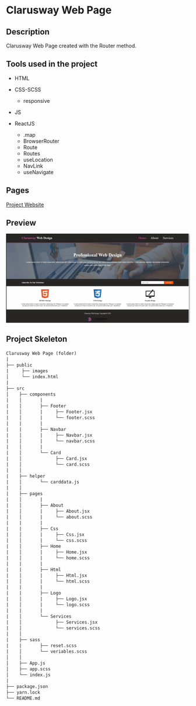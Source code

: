 # Clarusway Web Page

## Description

Clarusway Web Page created with the Router method.

## Tools used in the project

- HTML

- CSS-SCSS

  - responsive

- JS

- ReactJS
  - .map
  - BrowserRouter
  - Route
  - Routes
  - useLocation
  - NavLink
  - useNavigate

<!-- ## Github-pages -->

## Pages

[ Project Website ](https://delicate-cheesecake-7f6f1c.netlify.app/)

## Preview

![ Project Snapshot ](claruswaywebpage.gif)

## Project Skeleton

```
Clarusway Web Page (folder)
|
├── public
|     ├── images
│     └── index.html
|
├── src
│    ├── components
|    │       |
|    │       ├── Footer
|    │       |     ├── Footer.jsx
|    │       |     └── footer.scss
|    |       |
|    |       ├── Navbar
|    │       |     ├── Navbar.jsx
|    │       |     └── navbar.scss
|    │       |
|    │       └── Card
|    │             ├── Card.jsx
|    │             └── card.scss
|    │
|    ├── helper
|    │       └── carddata.js
|    │
|    ├── pages
|    │       |
|    │       ├── About
|    │       |     ├── About.jsx
|    │       |     └── about.scss
|    |       |
|    |       ├── Css
|    │       |     ├── Css.jsx
|    │       |     └── css.scss
|    │       ├── Home
|    │       |     ├── Home.jsx
|    │       |     └── home.scss
|    |       |
|    |       ├── Html
|    │       |     ├── Html.jsx
|    │       |     └── html.scss
|    |       |
|    |       ├── Logo
|    │       |     ├── Logo.jsx
|    │       |     └── logo.scss
|    |       |
|    │       └── Services
|    │             ├── Services.jsx
|    │             └── services.scss
|    │
|    ├── sass
|    |       ├── reset.scss
|    │       └── veriables.scss
│    │
│    ├── App.js
│    ├── app.scss
│    └── index.js
|
├── package.json
├── yarn.lock
└── README.md
```
